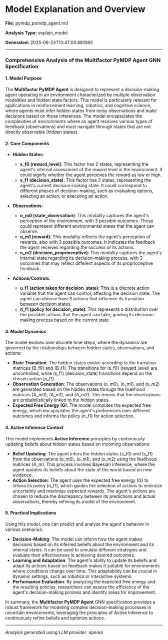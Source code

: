 # Model Explanation and Overview

**File:** pymdp_pomdp_agent.md

**Analysis Type:** explain_model

**Generated:** 2025-06-23T13:47:00.881083

---

### Comprehensive Analysis of the Multifactor PyMDP Agent GNN Specification

#### 1. Model Purpose
The **Multifactor PyMDP Agent** is designed to represent a decision-making agent operating in an environment characterized by multiple observation modalities and hidden state factors. This model is particularly relevant for applications in reinforcement learning, robotics, and cognitive science, where agents must infer hidden states from noisy observations and make decisions based on those inferences. The model encapsulates the complexities of environments where an agent receives various types of feedback (observations) and must navigate through states that are not directly observable (hidden states).

#### 2. Core Components

- **Hidden States**:
  - **s_f0 (reward_level)**: This factor has 2 states, representing the agent's internal assessment of the reward level in the environment. It could signify whether the agent perceives the reward as low or high.
  - **s_f1 (decision_state)**: This factor has 3 states, representing the agent's current decision-making state. It could correspond to different phases of decision-making, such as evaluating options, selecting an action, or executing an action.

- **Observations**:
  - **o_m0 (state_observation)**: This modality captures the agent's perception of the environment, with 3 possible outcomes. These could represent different environmental states that the agent can observe.
  - **o_m1 (reward)**: This modality reflects the agent's perception of rewards, also with 3 possible outcomes. It indicates the feedback the agent receives regarding the success of its actions.
  - **o_m2 (decision_proprioceptive)**: This modality captures the agent's internal state regarding its decision-making process, with 3 outcomes that may reflect different aspects of its proprioceptive feedback.

- **Actions/Controls**:
  - **u_f1 (action taken for decision_state)**: This is a discrete action variable that the agent can control, affecting the decision state. The agent can choose from 3 actions that influence its transition between decision states.
  - **π_f1 (policy for decision_state)**: This represents a distribution over the possible actions that the agent can take, guiding its decision-making process based on the current state.

#### 3. Model Dynamics
The model evolves over discrete time steps, where the dynamics are governed by the relationships between hidden states, observations, and actions:

- **State Transition**: The hidden states evolve according to the transition matrices \(B_f0\) and \(B_f1\). The transitions for \(s_f0\) (reward_level) are uncontrolled, while \(s_f1\) (decision_state) transitions depend on the chosen action \(u_f1\).
- **Observation Generation**: The observations \(o_m0\), \(o_m1\), and \(o_m2\) are generated based on the hidden states through the likelihood matrices \(A_m0\), \(A_m1\), and \(A_m2\). This means that the observations are probabilistically linked to the hidden states.
- **Expected Free Energy (G)**: The model computes the expected free energy, which encapsulates the agent's preferences over different outcomes and informs the policy \(π_f1\) for action selection.

#### 4. Active Inference Context
This model implements **Active Inference** principles by continuously updating beliefs about hidden states based on incoming observations:

- **Belief Updating**: The agent infers the hidden states \(s_f0\) and \(s_f1\) from the observations \(o_m0\), \(o_m1\), and \(o_m2\) using the likelihood matrices \(A_m\). This process involves Bayesian inference, where the agent updates its beliefs about the state of the world based on new evidence.
- **Action Selection**: The agent uses the expected free energy \(G\) to inform its policy \(π_f1\), which guides the selection of actions to minimize uncertainty and maximize expected rewards. The agent's actions are chosen to reduce the discrepancy between its predictions and actual observations, thereby refining its model of the environment.

#### 5. Practical Implications
Using this model, one can predict and analyze the agent's behavior in various scenarios:

- **Decision-Making**: The model can inform how the agent makes decisions based on its inferred beliefs about the environment and its internal states. It can be used to simulate different strategies and evaluate their effectiveness in achieving desired outcomes.
- **Learning and Adaptation**: The agent's ability to update its beliefs and adapt its actions based on feedback makes it suitable for environments where conditions change over time. This adaptability can be crucial in dynamic settings, such as robotics or interactive systems.
- **Performance Evaluation**: By analyzing the expected free energy and the resulting policies, researchers can assess the efficiency of the agent's decision-making process and identify areas for improvement.

In summary, the **Multifactor PyMDP Agent** GNN specification provides a robust framework for modeling complex decision-making processes in uncertain environments, leveraging the principles of Active Inference to continuously refine beliefs and optimize actions.

---

*Analysis generated using LLM provider: openai*
